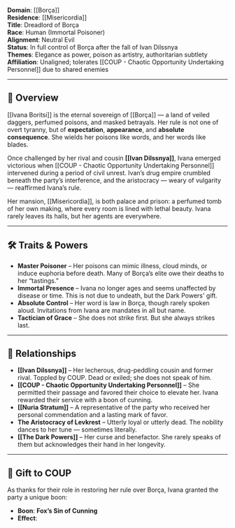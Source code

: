 **Domain**: [[Borça]]  
**Residence**: [[Misericordia]]  
**Title**: Dreadlord of Borça  
**Race**: Human (Immortal Poisoner)  
**Alignment**: Neutral Evil  
**Status**: In full control of Borça after the fall of Ivan Dilssnya  
**Themes**: Elegance as power, poison as artistry, authoritarian subtlety  
**Affiliation**: Unaligned; tolerates [[COUP - Chaotic Opportunity Undertaking Personnel]] due to shared enemies

---

## 🧭 Overview

[[Ivana Boritsi]] is the eternal sovereign of [[Borça]] — a land of veiled daggers, perfumed poisons, and masked betrayals. Her rule is not one of overt tyranny, but of **expectation**, **appearance**, and **absolute consequence**. She wields her poisons like words, and her words like blades.

Once challenged by her rival and cousin **[[Ivan Dilssnya]]**, Ivana emerged victorious when [[COUP - Chaotic Opportunity Undertaking Personnel]] intervened during a period of civil unrest. Ivan’s drug empire crumbled beneath the party’s interference, and the aristocracy — weary of vulgarity — reaffirmed Ivana’s rule.

Her mansion, [[Misericordia]], is both palace and prison: a perfumed tomb of her own making, where every room is lined with lethal beauty. Ivana rarely leaves its halls, but her agents are everywhere.

---

## 🛠 Traits & Powers

- **Master Poisoner** – Her poisons can mimic illness, cloud minds, or induce euphoria before death. Many of Borça’s elite owe their deaths to her “tastings.”
- **Immortal Presence** – Ivana no longer ages and seems unaffected by disease or time. This is not due to undeath, but the Dark Powers' gift.
- **Absolute Control** – Her word is law in Borça, though rarely spoken aloud. Invitations from Ivana are mandates in all but name.
- **Tactician of Grace** – She does not strike first. But she always strikes last.

---

## 👤 Relationships

- **[[Ivan Dilssnya]]** – Her lecherous, drug-peddling cousin and former rival. Toppled by COUP. Dead or exiled; she does not speak of him.
- **[[COUP - Chaotic Opportunity Undertaking Personnel]]** – She permitted their passage and favored their choice to elevate her. Ivana rewarded their service with a boon of cunning.
- **[[Nuria Stratum]]** – A representative of the party who received her personal commendation and a lasting mark of favor.
- **The Aristocracy of Levkrest** – Utterly loyal or utterly dead. The nobility dances to her tune — sometimes literally.
- **[[The Dark Powers]]** – Her curse and benefactor. She rarely speaks of them but acknowledges their hand in her longevity.

---

## 🎁 Gift to COUP

As thanks for their role in restoring her rule over Borça, Ivana granted the party a unique boon:

- **Boon**: **Fox’s Sin of Cunning**  
- **Effect**:
